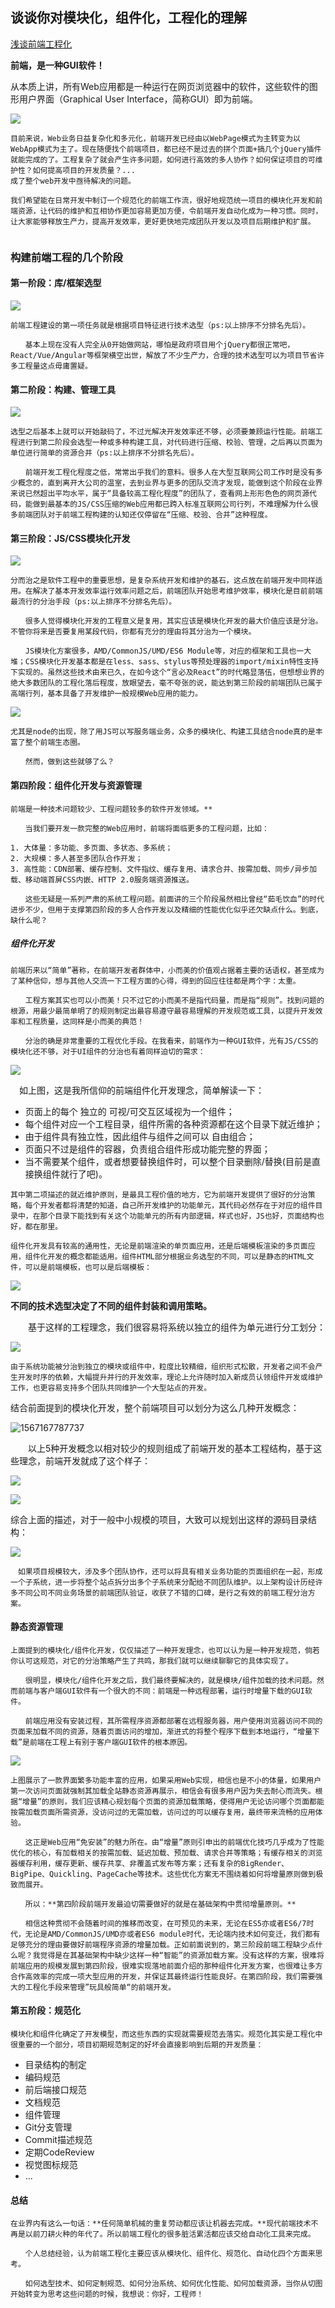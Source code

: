 ## 谈谈你对模块化，组件化，工程化的理解

[浅谈前端工程化](https://www.cnblogs.com/onebox/p/9570518.html)



**前端，是一种GUI软件！**

从本质上讲，所有Web应用都是一种运行在网页浏览器中的软件，这些软件的图形用户界面（Graphical User Interface，简称GUI）即为前端。



![](https://images2018.cnblogs.com/blog/865183/201809/865183-20180901151628852-742912716.png)



```
目前来说，Web业务日益复杂化和多元化，前端开发已经由以WebPage模式为主转变为以WebApp模式为主了。现在随便找个前端项目，都已经不是过去的拼个页面+搞几个jQuery插件就能完成的了。工程复杂了就会产生许多问题，如何进行高效的多人协作？如何保证项目的可维护性？如何提高项目的开发质量？...
成了整个web开发中亟待解决的问题。

我们希望能在日常开发中制订一个规范化的前端工作流，很好地规范统一项目的模块化开发和前端资源，让代码的维护和互相协作更加容易更加方便，令前端开发自动化成为一种习惯。同时，让大家能够释放生产力，提高开发效率，更好更快地完成团队开发以及项目后期维护和扩展。


```



### 构建前端工程的几个阶段

#### **第一阶段：库/框架选型**

![](https://images2018.cnblogs.com/blog/865183/201809/865183-20180901161031639-1606217744.png)

```
前端工程建设的第一项任务就是根据项目特征进行技术选型（ps:以上排序不分排名先后）。

　　基本上现在没有人完全从0开始做网站，哪怕是政府项目用个jQuery都很正常吧，React/Vue/Angular等框架横空出世，解放了不少生产力，合理的技术选型可以为项目节省许多工程量这点毋庸置疑。
```



#### 第二阶段：构建、管理工具

![](https://images2018.cnblogs.com/blog/865183/201809/865183-20180901160608116-1686353225.png)

```
选型之后基本上就可以开始敲码了，不过光解决开发效率还不够，必须要兼顾运行性能。前端工程进行到第二阶段会选型一种或多种构建工具，对代码进行压缩、校验、管理，之后再以页面为单位进行简单的资源合并（ps:以上排序不分排名先后）。

　　前端开发工程化程度之低，常常出乎我们的意料。很多人在大型互联网公司工作时是没有多少概念的，直到离开大公司的温室，去到业界与更多的团队交流才发现，能做到这个阶段在业界来说已然超出平均水平，属于“具备较高工程化程度”的团队了，查看网上形形色色的网页源代码，能做到最基本的JS/CSS压缩的Web应用都已跨入标准互联网公司行列，不难理解为什么很多前端团队对于前端工程构建的认知还仅停留在“压缩、校验、合并”这种程度。
```



#### 第三阶段：JS/CSS模块化开发

![](https://images2018.cnblogs.com/blog/865183/201809/865183-20180901162051909-1861806772.png)

```
分而治之是软件工程中的重要思想，是复杂系统开发和维护的基石，这点放在前端开发中同样适用。在解决了基本开发效率运行效率问题之后，前端团队开始思考维护效率，模块化是目前前端最流行的分治手段（ps:以上排序不分排名先后）。

　　很多人觉得模块化开发的工程意义是复用，其实应该是模块化开发的最大价值应该是分治。不管你将来是否要复用某段代码，你都有充分的理由将其分治为一个模块。

　　JS模块化方案很多，AMD/CommonJS/UMD/ES6 Module等，对应的框架和工具也一大堆；CSS模块化开发基本都是在less、sass、stylus等预处理器的import/mixin特性支持下实现的。虽然这些技术由来已久，在如今这个“言必及React”的时代略显落伍，但想想业界的绝大多数团队的工程化落后程度，放眼望去，毫不夸张的说，能达到第三阶段的前端团队已属于高端行列，基本具备了开发维护一般规模Web应用的能力。
```



![](https://images2018.cnblogs.com/blog/865183/201809/865183-20180901164219884-1175269605.jpg)

```
尤其是node的出现，除了用JS可以写服务端业务，众多的模块化、构建工具结合node真的是丰富了整个前端生态圈。

　　然而，做到这些就够了么？
```



#### 第四阶段：组件化开发与资源管理



```
前端是一种技术问题较少、工程问题较多的软件开发领域。**

　　当我们要开发一款完整的Web应用时，前端将面临更多的工程问题，比如：

1. 大体量：多功能、多页面、多状态、多系统；
2. 大规模：多人甚至多团队合作开发；
3. 高性能：CDN部署、缓存控制、文件指纹、缓存复用、请求合并、按需加载、同步/异步加载、移动端首屏CSS内嵌、HTTP 2.0服务端资源推送。

　　这些无疑是一系列严肃的系统工程问题。前面讲的三个阶段虽然相比曾经“茹毛饮血”的时代进步不少，但用于支撑第四阶段的多人合作开发以及精细的性能优化似乎还欠缺点什么。到底，缺什么呢？
```

##### **组件化开发**

```
前端历来以“简单”著称，在前端开发者群体中，小而美的价值观占据着主要的话语权，甚至成为了某种信仰，想与其他人交流一下工程方面的心得，得到的回应往往都是两个字：太重。

　　工程方案其实也可以小而美！只不过它的小而美不是指代码量，而是指“规则”。找到问题的根源，用最少最简单明了的规则制定出最容易遵守最容易理解的开发规范或工具，以提升开发效率和工程质量，这同样是小而美的典范！

　　分治的确是非常重要的工程优化手段。在我看来，前端作为一种GUI软件，光有JS/CSS的模块化还不够，对于UI组件的分治也有着同样迫切的需求：
```



![](https://images2018.cnblogs.com/blog/865183/201809/865183-20180901163828793-664236573.png)

　如上图，这是我所信仰的前端组件化开发理念，简单解读一下：

* 页面上的每个 独立的 可视/可交互区域视为一个组件；
* 每个组件对应一个工程目录，组件所需的各种资源都在这个目录下就近维护；
* 由于组件具有独立性，因此组件与组件之间可以 自由组合；
* 页面只不过是组件的容器，负责组合组件形成功能完整的界面；
* 当不需要某个组件，或者想要替换组件时，可以整个目录删除/替换(目前是直接换组件就行了吧)。

```
其中第二项描述的就近维护原则，是最具工程价值的地方，它为前端开发提供了很好的分治策略，每个开发者都将清楚的知道，自己所开发维护的功能单元，其代码必然存在于对应的组件目录中，在那个目录下能找到有关这个功能单元的所有内部逻辑，样式也好，JS也好，页面结构也好，都在那里。
```



```
组件化开发具有较高的通用性，无论是前端渲染的单页面应用，还是后端模板渲染的多页面应用，组件化开发的概念都能适用。组件HTML部分根据业务选型的不同，可以是静态的HTML文件，可以是前端模板，也可以是后端模板：
```

![](https://images2018.cnblogs.com/blog/865183/201809/865183-20180901183951278-1936674756.png)



**不同的技术选型决定了不同的组件封装和调用策略。**

　　基于这样的工程理念，我们很容易将系统以独立的组件为单元进行分工划分：

![](https://images2018.cnblogs.com/blog/865183/201809/865183-20180901151216925-416111437.png)



```
由于系统功能被分治到独立的模块或组件中，粒度比较精细，组织形式松散，开发者之间不会产生开发时序的依赖，大幅提升并行的开发效率，理论上允许随时加入新成员认领组件开发或维护工作，也更容易支持多个团队共同维护一个大型站点的开发。
```

结合前面提到的模块化开发，整个前端项目可以划分为这么几种开发概念：



![1567167787737](http://47.103.65.182/markdown/001.png)



　　以上5种开发概念以相对较少的规则组成了前端开发的基本工程结构，基于这些理念，前端开发就成了这个样子：

![](http://47.103.65.182/markdown/002.png)

![](http://47.103.65.182/markdown/003.png)

综合上面的描述，对于一般中小规模的项目，大致可以规划出这样的源码目录结构：





![](https://images2018.cnblogs.com/blog/865183/201809/865183-20180901151417900-843676498.png)



```
　如果项目规模较大，涉及多个团队协作，还可以将具有相关业务功能的页面组织在一起，形成一个子系统，进一步将整个站点拆分出多个子系统来分配给不同团队维护。以上架构设计历经许多不同公司不同业务场景的前端团队验证，收获了不错的口碑，是行之有效的前端工程分治方案。
```

#### 静态资源管理

```
上面提到的模块化/组件化开发，仅仅描述了一种开发理念，也可以认为是一种开发规范，倘若你认可这规范，对它的分治策略产生了共鸣，那我们就可以继续聊聊它的具体实现了。

　　很明显，模块化/组件化开发之后，我们最终要解决的，就是模块/组件加载的技术问题。然而前端与客户端GUI软件有一个很大的不同：前端是一种远程部署，运行时增量下载的GUI软件。

　　前端应用没有安装过程，其所需程序资源都部署在远程服务器，用户使用浏览器访问不同的页面来加载不同的资源，随着页面访问的增加，渐进式的将整个程序下载到本地运行，“增量下载”是前端在工程上有别于客户端GUI软件的根本原因。
```



![](https://images2018.cnblogs.com/blog/865183/201809/865183-20180901164626338-1611262732.gif)

```
上图展示了一款界面繁多功能丰富的应用，如果采用Web实现，相信也是不小的体量，如果用户第一次访问页面就强制其加载全站静态资源再展示，相信会有很多用户因为失去耐心而流失。根据“增量”的原则，我们应该精心规划每个页面的资源加载策略，使得用户无论访问哪个页面都能按需加载页面所需资源，没访问过的无需加载，访问过的可以缓存复用，最终带来流畅的应用体验。

　　这正是Web应用“免安装”的魅力所在。由“增量”原则引申出的前端优化技巧几乎成为了性能优化的核心，有加载相关的按需加载、延迟加载、预加载、请求合并等策略；有缓存相关的浏览器缓存利用，缓存更新、缓存共享、非覆盖式发布等方案；还有复杂的BigRender、BigPipe、Quickling、PageCache等技术。这些优化方案无不围绕着如何将增量原则做到极致而展开。

　　所以：**第四阶段前端开发最迫切需要做好的就是在基础架构中贯彻增量原则。**

　　相信这种贯彻不会随着时间的推移而改变，在可预见的未来，无论在ES5亦或者ES6/7时代，无论是AMD/CommonJS/UMD亦或者ES6 module时代，无论端内技术如何变迁，我们都有足够充分的理由要做好前端程序资源的增量加载。正如前面说到的，第三阶段前端工程缺少点什么呢？我觉得是在其基础架构中缺少这样一种“智能”的资源加载方案。没有这样的方案，很难将前端应用的规模发展到第四阶段，很难实现落地前面介绍的那种组件化开发方案，也很难让多方合作高效率的完成一项大型应用的开发，并保证其最终运行性能良好。在第四阶段，我们需要强大的工程化手段来管理”玩具般简单“的前端开发。
```



#### 第五阶段：规范化

```
模块化和组件化确定了开发模型，而这些东西的实现就需要规范去落实。规范化其实是工程化中很重要的一个部分，项目初期规范制定的好坏会直接影响到后期的开发质量：
```



- 目录结构的制定
- 编码规范
- 前后端接口规范
- 文档规范
- 组件管理
- Git分支管理
- Commit描述规范
- 定期CodeReview
- 视觉图标规范
- ...

#### **总结**

```
在业界内有这么一句话：**任何简单机械的重复劳动都应该让机器去完成。**现代前端技术不再是以前刀耕火种的年代了。所以前端工程化的很多脏活累活都应该交给自动化工具来完成。

　　个人总结经验，认为前端工程化主要应该从模块化、组件化、规范化、自动化四个方面来思考。

　　如何选型技术、如何定制规范、如何分治系统、如何优化性能、如何加载资源，当你从切图开始转变为思考这些问题的时候，我想说：你好，工程师！
```

